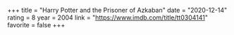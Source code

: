 +++
title = "Harry Potter and the Prisoner of Azkaban"
date = "2020-12-14"
rating = 8
year = 2004
link = "https://www.imdb.com/title/tt0304141"
favorite = false
+++
